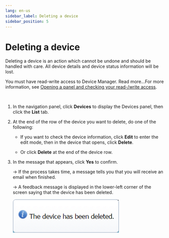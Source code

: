 ```yaml
---
lang: en-us
sidebar_label: Deleting a device
sidebar_position: 5
---
```


# Deleting a device

Deleting a device is an action which cannot be undone and should be
handled with care. All device details and device status information will
be lost.

You must have read-write access to Device Manager. Read more\...For more
information, see [Opening a panel and checking your read-/write access](../use-interface.md#opening-a-panel-and-checking-your-read-write-access).

 

1.  In the navigation panel, click **Devices** to display the Devices
    panel, then click the **List** tab.

2.  At the end of the row of the device you want to delete, do one of
    the following:

    - If you want to check the device information, click **Edit** to
      enter the edit mode, then in the device that opens, click
      **Delete**.

    - Or click **Delete** at the end of the device row.

3.  In the message that appears, click **Yes** to confirm.

    -\> If the process takes time, a message tells you that you will
    receive an email when finished.

    -\> A feedback message is displayed in the lower-left corner of the
    screen saying that the device has been deleted.

    ![](../_images/about-feedback-messages-2.png)

